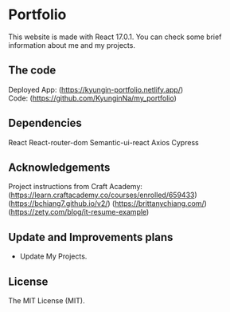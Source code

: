 # Portfolio

This website is made with React 17.0.1. You can check some brief information about me and my projects.

## The code

Deployed App: (https://kyungin-portfolio.netlify.app/)  
Code: (https://github.com/KyunginNa/my_portfolio)

## Dependencies

React
React-router-dom
Semantic-ui-react
Axios
Cypress

## Acknowledgements

Project instructions from Craft Academy: (https://learn.craftacademy.co/courses/enrolled/659433)
(https://bchiang7.github.io/v2/)
(https://brittanychiang.com/)
(https://zety.com/blog/it-resume-example)

## Update and Improvements plans

- Update My Projects.

## License

The MIT License (MIT).
